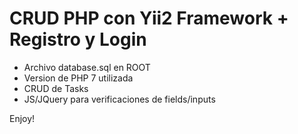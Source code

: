 # CRUD PHP con Yii2 Framework + Registro y Login

* Archivo database.sql en ROOT
* Version de PHP 7 utilizada
* CRUD de Tasks
* JS/JQuery para verificaciones de fields/inputs

Enjoy!

